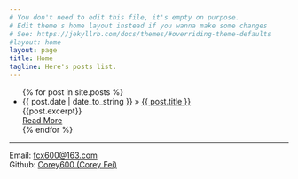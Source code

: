 ```yaml
---
# You don't need to edit this file, it's empty on purpose.
# Edit theme's home layout instead if you wanna make some changes
# See: https://jekyllrb.com/docs/themes/#overriding-theme-defaults
#layout: home
layout: page
title: Home
tagline: Here's posts list.
---
```


<ul class="posts">
  {% for post in site.posts %}
    <li>
      <span>{{ post.date | date_to_string }}</span> &raquo; <a href="{{ BASE_PATH }}{{ post.url }}">{{ post.title }}</a>
      <article class="excerpt">{{post.excerpt}}</article>
      <a class="pull-right marginBottom10" href="{{post.url | prepend: site.baseurl }}">Read More</a>
    </li>
  {% endfor %}
</ul>

--------------------

Email: fcx600@163.com       
Github: [Corey600 (Corey Fei)](https://github.com/Corey600)
